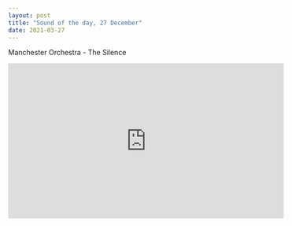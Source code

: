 ```yaml
---
layout: post
title: "Sound of the day, 27 December"
date: 2021-03-27
---
```

Manchester Orchestra - The Silence

<iframe width="560" height="315" src="https://www.youtube-nocookie.com/embed/8ui9umU0C2g" title="YouTube video player" frameborder="0" allow="accelerometer; autoplay; clipboard-write; encrypted-media; gyroscope; picture-in-picture" allowfullscreen></iframe>
